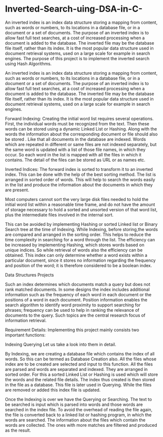 # Inverted-Search-uing-DSA-in-C-


An inverted index is an index data structure storing a mapping from content, such as words or numbers, to its locations in a database file, or in a document or a set of documents. The purpose of an inverted index is to allow fast full text searches, at a cost of increased processing when a document is added to the database. The inverted file may be the database file itself, rather than its index. It is the most popular data structure used in document retrieval systems, used on a large scale for example in search engines. The purpose of this project is to implement the inverted search using Hash Algorithms.

 

An inverted index is an index data structure storing a mapping from content, such as words or numbers, to its locations in a database file, or in a document or a set of documents. The purpose of an inverted index is to allow fast full text searches, at a cost of increased processing when a document is added to the database. The inverted file may be the database file itself, rather than its index. It is the most popular data structure used in document retrieval systems, used on a large scale for example in search engines.

 

Forward Indexing:
Creating the initial word list requires several operations. First, the individual words must be recognized from the text. Then these words can be stored using a dynamic Linked List or Hashing. Along with the words the information about the corresponding document or file should also be stored . Like that all documents in the database are indexed. Words which are repeated in different or same files are not indexed separately, but the same word is updated with a list of those file names, in which they occur. So each word in the list is mapped with all the files in which it contains. The detail of the files can be stored as URL or as names etc.

 

Inverted Indices:
The forward index is sorted to transform it to an inverted index. This can be done with the help of the best sorting method. The list is arranged in sorted order of words. This will help to search the words easily in the list and produce the information about the documents in which they are present.

 

Most computers cannot sort the very large disk files needed to hold the initial word list within a reasonable time frame, and do not have the amount of storage necessary to hold a sorted and unsorted version of that word list, plus the intermediate files involved in the internal sort.

 

This can be avoided by implementing Hashing or sorted Linked list or Binary Search tree at the time of Indexing. While Indexing, before storing,the words are compared and arranged in the sorting order. This helps to reduce the time complexity in searching for a word through the list. The efficiency can be increased by implementing Hashing, which stores words based on unique indices. So while retrieval of words also the efficiency can be obtained. This index can only determine whether a word exists within a particular document, since it stores no information regarding the frequency and position of the word; it is therefore considered to be a boolean index.

 

Data Structures Projects

Such an index determines which documents match a query but does not rank matched documents. In some designs the index includes additional information such as the frequency of each word in each document or the positions of a word in each document. Position information enables the search algorithm to identify word proximity to support searching for phrases; frequency can be used to help in ranking the relevance of documents to the query. Such topics are the central research focus of information retrieval.

Requirement Details:
Implementing this project mainly consists two important functions:

Indexing
Querying
Let us take a look into them in detail. 

 

By Indexing, we are creating a database file which contains the index of all words. So this can be termed as Database Creation also. All the files whose index are to be created are selected and input to this function. All the files are parsed and words are separated and indexed. They are arranged in sorted order. For this a sorted Linked List or Hashing is used which will store the words and the related file details. The index thus created is then stored in the file as a database. This file is later used in Querying. While the files are removed or added this index file is updated.

 

Once the Indexing is over we have the Querying or Searching. The text to be searched is input which is parsed into words and those words are searched in the index file. To avoid the overhead of reading the file again, the file is converted back to a linked list or hashing program, in which the words are searched. The information about the files which contain the words are collected. The ones with more matches are filtered and produced as the result.
